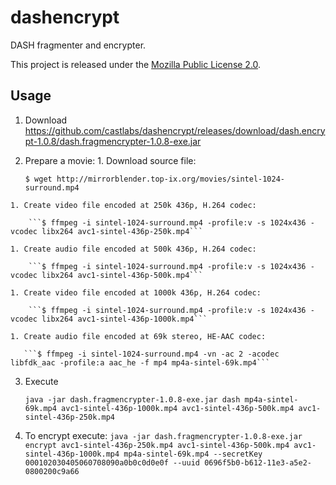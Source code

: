 dashencrypt
===========

DASH fragmenter and encrypter.

This project is released under the [Mozilla Public License 2.0](http://www.mozilla.org/MPL/2.0/).

Usage
--------

  1. Download https://github.com/castlabs/dashencrypt/releases/download/dash.encrypt-1.0.8/dash.fragmencrypter-1.0.8-exe.jar
  2. Prepare a movie:
    1. Download source file:

        ```$ wget http://mirrorblender.top-ix.org/movies/sintel-1024-surround.mp4```

    1. Create video file encoded at 250k 436p, H.264 codec:

        ```$ ffmpeg -i sintel-1024-surround.mp4 -profile:v -s 1024x436 -vcodec libx264 avc1-sintel-436p-250k.mp4```
    
    1. Create audio file encoded at 500k 436p, H.264 codec:

        ```$ ffmpeg -i sintel-1024-surround.mp4 -profile:v -s 1024x436 -vcodec libx264 avc1-sintel-436p-500k.mp4```
		
    1. Create video file encoded at 1000k 436p, H.264 codec:

        ```$ ffmpeg -i sintel-1024-surround.mp4 -profile:v -s 1024x436 -vcodec libx264 avc1-sintel-436p-1000k.mp4```
		
    1. Create audio file encoded at 69k stereo, HE-AAC codec:

       ```$ ffmpeg -i sintel-1024-surround.mp4 -vn -ac 2 -acodec libfdk_aac -profile:a aac_he -f mp4 mp4a-sintel-69k.mp4```
  3. Execute 
  
       ```java -jar dash.fragmencrypter-1.0.8-exe.jar dash mp4a-sintel-69k.mp4 avc1-sintel-436p-1000k.mp4 avc1-sintel-436p-500k.mp4 avc1-sintel-436p-250k.mp4```
  4. To encrypt execute: 
       ```java -jar dash.fragmencrypter-1.0.8-exe.jar encrypt avc1-sintel-436p-250k.mp4 avc1-sintel-436p-500k.mp4 avc1-sintel-436p-1000k.mp4 mp4a-sintel-69k.mp4 --secretKey 000102030405060708090a0b0c0d0e0f --uuid 0696f5b0-b612-11e3-a5e2-0800200c9a66```
  
